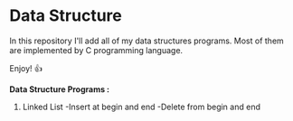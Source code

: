 # Data Structure

In this repository I'll add all of my data structures programs. Most of them are implemented by C programming language.

Enjoy! :+1:

**Data Structure Programs :**

1) Linked List
   -Insert at begin and end
   -Delete from begin and end
